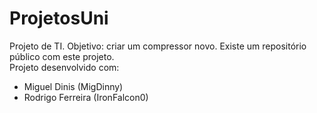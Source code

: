 # ProjetosUni

Projeto de TI. Objetivo: criar um compressor novo. Existe um repositório público com este projeto.
<br>
Projeto desenvolvido com:
<br>
- Miguel Dinis (MigDinny)
- Rodrigo Ferreira (IronFalcon0)
